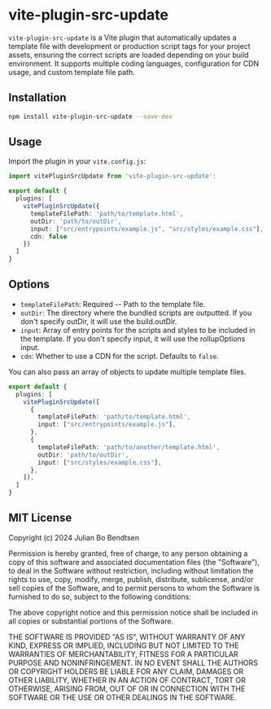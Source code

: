 # vite-plugin-src-update

`vite-plugin-src-update` is a Vite plugin that automatically updates a template file with development or production script tags for your project assets, ensuring the correct scripts are loaded depending on your build environment. It supports multiple coding languages, configuration for CDN usage, and custom template file path.

## Installation

```sh
npm install vite-plugin-src-update --save-dev
```

## Usage

Import the plugin in your `vite.config.js`:

```ts
import vitePluginSrcUpdate from 'vite-plugin-src-update':

export default {
  plugins: [
    vitePluginSrcUpdate({
      templateFilePath: 'path/to/template.html',
      outDir: 'path/to/outDir',
      input: ["src/entrypoints/example.js", "src/styles/example.css"],
      cdn: false
    })
  ]
}
```

## Options

* `templateFilePath`: Required -- Path to the template file.
* `outDir`: The directory where the bundled scripts are outputted. If you don't specify outDir, it will use the build.outDir.
* `input`: Array of entry points for the scripts and styles to be included in the template. If you don't specify input, it will use the rollupOptions input.
* `cdn`: Whether to use a CDN for the script. Defaults to `false`.

You can also pass an array of objects to update multiple template files.

```ts
export default {
  plugins: [
    vitePluginSrcUpdate([
      {
        templateFilePath: 'path/to/template.html',
        input: ["src/entrypoints/example.js"],
      },
      {
        templateFilePath: 'path/to/another/template.html',
        outDir: 'path/to/outDir',
        input: ["src/styles/example.css"],
      },
    ]),
  ]
}
```

## MIT License

Copyright (c) 2024 Julian Bo Bendtsen

Permission is hereby granted, free of charge, to any person obtaining a copy
of this software and associated documentation files (the "Software"), to deal
in the Software without restriction, including without limitation the rights
to use, copy, modify, merge, publish, distribute, sublicense, and/or sell
copies of the Software, and to permit persons to whom the Software is
furnished to do so, subject to the following conditions:

The above copyright notice and this permission notice shall be included in all
copies or substantial portions of the Software.

THE SOFTWARE IS PROVIDED "AS IS", WITHOUT WARRANTY OF ANY KIND, EXPRESS OR
IMPLIED, INCLUDING BUT NOT LIMITED TO THE WARRANTIES OF MERCHANTABILITY,
FITNESS FOR A PARTICULAR PURPOSE AND NONINFRINGEMENT. IN NO EVENT SHALL THE
AUTHORS OR COPYRIGHT HOLDERS BE LIABLE FOR ANY CLAIM, DAMAGES OR OTHER
LIABILITY, WHETHER IN AN ACTION OF CONTRACT, TORT OR OTHERWISE, ARISING FROM,
OUT OF OR IN CONNECTION WITH THE SOFTWARE OR THE USE OR OTHER DEALINGS IN THE
SOFTWARE.
